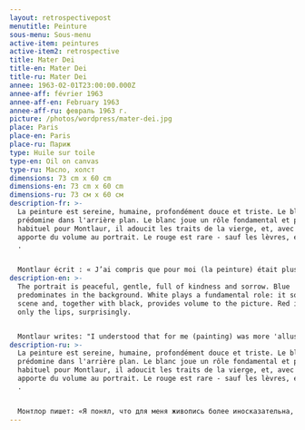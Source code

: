 ```yaml
---
layout: retrospectivepost
menutitle: Peinture
sous-menu: Sous-menu
active-item: peintures
active-item2: retrospective
title: Mater Dei
title-en: Mater Dei
title-ru: Mater Dei
annee: 1963-02-01T23:00:00.000Z
annee-aff: février 1963
annee-aff-en: February 1963
annee-aff-ru: февраль 1963 г.
picture: /photos/wordpress/mater-dei.jpg
place: Paris
place-en: Paris
place-ru: Париж
type: Huile sur toile
type-en: Oil on canvas
type-ru: Масло, холст
dimensions: 73 cm x 60 cm
dimensions-en: 73 cm x 60 cm
dimensions-ru: 73 см x 60 см
description-fr: >-
  La peinture est sereine, humaine, profondément douce et triste. Le bleu
  prédomine dans l'arrière plan. Le blanc joue un rôle fondamental et peu
  habituel pour Montlaur, il adoucit les traits de la vierge, et, avec le noir,
  apporte du volume au portrait. Le rouge est rare - sauf les lèvres, étonnement
  .


  Montlaur écrit : « J’ai compris que pour moi (la peinture) était plus "allusive" qu’aucun autre mode d’expression. La musique et le verbe (dit ou écrit) le sont évidemment autant pour d’autres. La différence en ce qui concerne la peinture est qu’elle me concerne directement. J’eus la révélation que je pouvais exprimer le mystère , mon mystère, par la peinture, ma peinture » (Petits écrits de nuit, 1961).
description-en: >-
  The portrait is peaceful, gentle, full of kindness and sorrow. Blue
  predominates in the background. White plays a fundamental role: it softens the
  scene and, together with black, provides volume to the picture. Red is rare -
  only the lips, surprisingly.


  Montlaur writes: "I understood that for me (painting) was more 'allusive' than any other mode of expression. Music and the verb (spoken or written) are obviously equally so for others. The difference with painting is that it concerns me directly. I had the revelation that I could express the mystery, my mystery, through painting, my painting” (Petits écrits de nuit, 1961).
description-ru: >-
  La peinture est sereine, humaine, profondément douce et triste. Le bleu
  prédomine dans l'arrière plan. Le blanc joue un rôle fondamental et peu
  habituel pour Montlaur, il adoucit les traits de la vierge, et, avec le noir,
  apporte du volume au portrait. Le rouge est rare - sauf les lèvres, étonnement
  .


  Монтлор пишет: «Я понял, что для меня живопись более иносказательна, чем любой другой способ выражения. Музыка и слово (произнесенное или написанное), очевидно, таковы для других. Разница в моем отношении к живописи  диктуется тем,  что я непосредственно связан с изобразительным искусством.  Мне открылось, что я могу выразить тайну, мою тайну, посредством живописи, моей живописи» (Ночные заметки, 1961).
---
```

